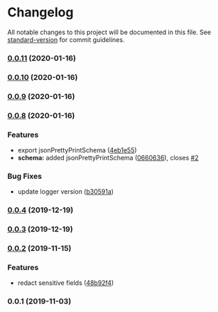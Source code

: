 # Changelog

All notable changes to this project will be documented in this file. See [standard-version](https://github.com/conventional-changelog/standard-version) for commit guidelines.

### [0.0.11](https://github.com/enfogroup/enfo-logger/compare/v0.0.10...v0.0.11) (2020-01-16)

### [0.0.10](https://github.com/enfogroup/enfo-logger/compare/v0.0.8...v0.0.10) (2020-01-16)

### [0.0.9](https://github.com/enfogroup/enfo-logger/compare/v0.0.8...v0.0.9) (2020-01-16)

### [0.0.8](https://github.com/enfogroup/enfo-logger/compare/v0.0.4...v0.0.8) (2020-01-16)


### Features

* export jsonPrettyPrintSchema ([4eb1e55](https://github.com/enfogroup/enfo-logger/commit/4eb1e55c85f9f30c9a57a4e989148c69f6c468a1))
* **schema:** added jsonPrettyPrintSchema ([0660636](https://github.com/enfogroup/enfo-logger/commit/06606364da89fb74e2c477de7d6c656a60420fd6)), closes [#2](https://github.com/enfogroup/enfo-logger/issues/2)


### Bug Fixes

* update logger version ([b30591a](https://github.com/enfogroup/enfo-logger/commit/b30591a87909d97520de96ee75eed348bcd14350))

### [0.0.4](https://github.com/enfogroup/enfo-logger/compare/v0.0.3...v0.0.4) (2019-12-19)

### [0.0.3](https://github.com/enfogroup/enfo-logger/compare/v0.0.2...v0.0.3) (2019-12-19)

### [0.0.2](https://github.com/enfogroup/enfo-logger/compare/v0.0.1...v0.0.2) (2019-11-15)


### Features

* redact sensitive fields ([48b92f4](https://github.com/enfogroup/enfo-logger/commit/48b92f4bd412d9039f989433f71d8348e1aed184))

### 0.0.1 (2019-11-03)
